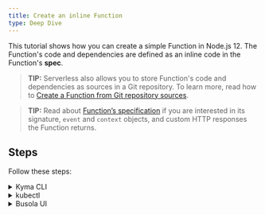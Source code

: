 ```yaml
---
title: Create an inline Function
type: Deep Dive
---
```


This tutorial shows how you can create a simple Function in Node.js 12. The Function's code and dependencies are defined as an inline code in the Function's **spec**.

> **TIP:** Serverless also allows you to store Function's code and dependencies as sources in a Git repository. To learn more, read how to [Create a Function from Git repository sources](#tutorials-create-a-function-from-git-repository-sources).

> **TIP:** Read about [Function’s specification](#details-function-s-specification) if you are interested in its signature, `event` and `context` objects, and custom HTTP responses the Function returns.

## Steps

Follow these steps:

<div tabs name="steps" group="create-function">
  <details>
  <summary label="cli">
  Kyma CLI
  </summary>

1.  Export these variables:

    ```bash
    export NAME={FUNCTION_NAME}
    export NAMESPACE={FUNCTION_NAMESPACE}
    ```

2.  Create your local development workspace.

    a. Create a new folder to keep Function's code and configuration in one place.

    ```bash
    mkdir {FOLDER_NAME}
    cd {FOLDER_NAME}
    ```

    b. Create initial scaffolding for the Function using the dedicated CLI command.

    ```bash
    kyma init function --name $NAME --namespace $NAMESPACE
    ```

3.  Code and configure.

    Open the workspace in your favorite IDE. If you have Visual Stdio Code installed, run the following command from the terminal in your workspace folder:

    ```bash
    code .
    ```

    It's time to inspect the code and the `config.yaml` file. Feel free to adjust the "Hello World" sample code.

4.  Deploy and verify.

    a. Call the `apply` command from the workspace folder. It will build the container and run it on the Kyma runtime pointed by your current KUBECONFIG file.

      ```bash
      kyma apply function
      ```

    b. Check if your Function was created successfully.

      ```bash
      kubectl get functions $NAME -n $NAMESPACE
      ```

    You should get a result similar to the following example:

    ```bash
    NAME            CONFIGURED   BUILT     RUNNING   RUNTIME    VERSION   AGE
    test-function   True         True      True      nodejs12   1         96s
    ```

  </details>
  <details>
  <summary label="kubectl">
  kubectl
  </summary>

1.  Export these variables:

    ```bash
    export NAME={FUNCTION_NAME}
    export NAMESPACE={FUNCTION_NAMESPACE}
    ```

2.  Create a Function CR that specifies the Function's logic:

    ```yaml
    cat <<EOF | kubectl apply -f -
    apiVersion: serverless.kyma-project.io/v1alpha1
    kind: Function
    metadata:
      name: $NAME
      namespace: $NAMESPACE
    spec:
      runtime: nodejs12
      source: |
        module.exports = {
          main: function(event, context) {
            return 'Hello World!'
          }
        }
    EOF
    ```

3.  Check if your Function was created successfully and all conditions are set to `True`:

    ```bash
    kubectl get functions $NAME -n $NAMESPACE
    ```

    You should get a result similar to the following example:

    ```bash
    NAME            CONFIGURED   BUILT     RUNNING   RUNTIME    VERSION   AGE
    test-function   True         True      True      nodejs12   1         96s
    ```

    </details>
    <details>
    <summary label="busola-ui">
    Busola UI
    </summary>

>**NOTE:** Busola is not installed by default. Follow the [instructions](https://github.com/kyma-project/busola/blob/main/README.md) to install it with npx.

1.  From the drop-down list in the top navigation panel, create a Namespace or select one.

2.  In the left navigation panel, go to **Workloads** > **Functions** and select **Create Function**.

3.  In the pop-up box, provide the Function's name or leave the autogenerated one, select runtime `Node.js 12`, and press **Create** to confirm changes.

    The pop-up box closes. Wait for the **Status** field to change into `RUNNING`, confirming that the Function was created successfully.

4.  In the Function details view that opens up automatically, you will see sample Function's code under the **Code** tab:

    ```
    module.exports = {
      main: function (event, context) {
      return 'Hello World!'
      }
    }
    ```

   If you decide to modify it, confirm changes afterward by selecting the **Save** button.

    You will see the message at the bottom of the screen confirming the Function was updated.

</details>
</div>
